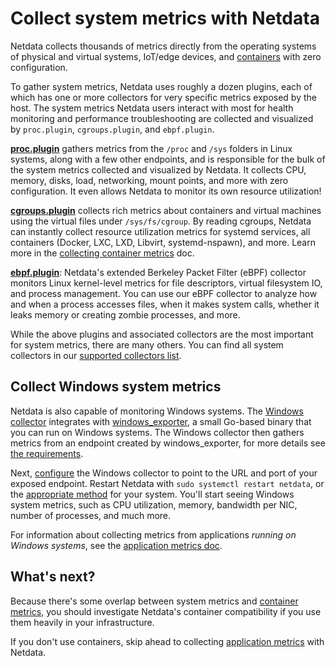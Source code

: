 <!--
title: "Collect system metrics with Netdata"
sidebar_label: "System metrics"
description: "Netdata collects thousands of metrics from physical and virtual systems, IoT/edge devices, and containers with zero configuration."
custom_edit_url: "https://github.com/netdata/netdata/edit/master/docs/collecting-metrics/system-metrics.md"
learn_status: "Published"
learn_topic_type: "Concepts"
learn_rel_path: "Concepts"
-->

# Collect system metrics with Netdata

Netdata collects thousands of metrics directly from the operating systems of physical and virtual systems, IoT/edge
devices, and [containers](https://github.com/netdata/netdata/blob/master/docs/collecting-metrics/container-metrics.md) with zero configuration.

To gather system metrics, Netdata uses roughly a dozen plugins, each of which has one or more collectors for very
specific metrics exposed by the host. The system metrics Netdata users interact with most for health monitoring and
performance troubleshooting are collected and visualized by `proc.plugin`, `cgroups.plugin`, and `ebpf.plugin`.

[**proc.plugin**](https://github.com/netdata/netdata/blob/master/src/collectors/proc.plugin/README.md) gathers metrics from the `/proc` and `/sys` folders in Linux
systems, along with a few other endpoints, and is responsible for the bulk of the system metrics collected and
visualized by Netdata. It collects CPU, memory, disks, load, networking, mount points, and more with zero configuration.
It even allows Netdata to monitor its own resource utilization!

[**cgroups.plugin**](https://github.com/netdata/netdata/blob/master/src/collectors/cgroups.plugin/README.md) collects rich metrics about containers and virtual machines
using the virtual files under `/sys/fs/cgroup`. By reading cgroups, Netdata can instantly collect resource utilization
metrics for systemd services, all containers (Docker, LXC, LXD, Libvirt, systemd-nspawn), and more. Learn more in the
[collecting container metrics](https://github.com/netdata/netdata/blob/master/docs/collecting-metrics/container-metrics.md) doc.

[**ebpf.plugin**](https://github.com/netdata/netdata/blob/master/src/collectors/ebpf.plugin/README.md): Netdata's extended Berkeley Packet Filter (eBPF) collector
monitors Linux kernel-level metrics for file descriptors, virtual filesystem IO, and process management. You can use our
eBPF collector to analyze how and when a process accesses files, when it makes system calls, whether it leaks memory or
creating zombie processes, and more.

While the above plugins and associated collectors are the most important for system metrics, there are many others. You
can find all system collectors in our [supported collectors list](https://github.com/netdata/netdata/blob/master/src/collectors/COLLECTORS.md#system-collectors).

## Collect Windows system metrics

Netdata is also capable of monitoring Windows systems. The [Windows
collector](https://github.com/netdata/netdata/blob/master/src/go/collectors/go.d.plugin/modules/windows/README.md) integrates with
[windows_exporter](https://github.com/prometheus-community/windows_exporter), a small Go-based binary that you can run
on Windows systems. The Windows collector then gathers metrics from an endpoint created by windows_exporter, for more
details see [the requirements](https://github.com/netdata/netdata/blob/master/src/go/collectors/go.d.plugin/modules/windows/README.md#requirements).

Next, [configure](https://github.com/netdata/netdata/blob/master/src/go/collectors/go.d.plugin/modules/windows/README.md#configuration) the Windows
collector to point to the URL and port of your exposed endpoint. Restart Netdata with `sudo systemctl restart netdata`, or the [appropriate
method](https://github.com/netdata/netdata/blob/master/packaging/installer/README.md#maintaining-a-netdata-agent-installation) for your system. You'll start seeing Windows system metrics, such as CPU
utilization, memory, bandwidth per NIC, number of processes, and much more.

For information about collecting metrics from applications _running on Windows systems_, see the [application metrics
doc](https://github.com/netdata/netdata/blob/master/docs/collecting-metrics/application-metrics.md#collect-metrics-from-applications-running-on-windows).

## What's next?

Because there's some overlap between system metrics and [container metrics](https://github.com/netdata/netdata/blob/master/docs/collecting-metrics/container-metrics.md), you
should investigate Netdata's container compatibility if you use them heavily in your infrastructure.

If you don't use containers, skip ahead to collecting [application metrics](https://github.com/netdata/netdata/blob/master/docs/collecting-metrics/application-metrics.md) with
Netdata.


